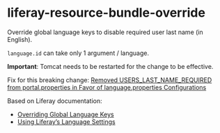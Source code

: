 # liferay-resource-bundle-override

Override global language keys to disable required user last name (in English).

`language.id` can take only 1 argument / language.

**Important**: Tomcat needs to be restarted for the change to be effective.

Fix for this breaking change: [Removed USERS_LAST_NAME_REQUIRED from portal.properties in Favor of language.properties Configurations](https://dev.liferay.com/fr/develop/reference/-/knowledge_base/7-0/breaking-changes#removed-userslastnamerequired-from-portal-properties-in-favor-of-language-p)

Based on Liferay documentation:

* [Overriding Global Language Keys](https://dev.liferay.com/develop/tutorials/-/knowledge_base/7-1/overriding-global-language-keys)
* [Using Liferay’s Language Settings](https://dev.liferay.com/develop/tutorials/-/knowledge_base/7-1/using-liferays-language-settings)
